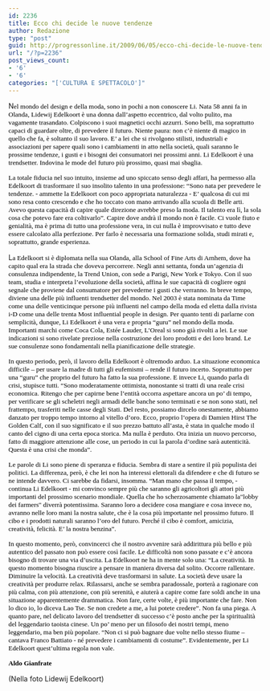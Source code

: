 ```yaml
---
id: 2236
title: Ecco chi decide le nuove tendenze
author: Redazione
type: "post"
guid: http://progressonline.it/2009/06/05/ecco-chi-decide-le-nuove-tendenze/
url: "/?p=2236"
post_views_count:
- '6'
- '6'
categories: "['CULTURA E SPETTACOLO']"
---
```


N<span style="font-size: 10pt; font-family: Tahoma"><font color="#000000">el mondo del design e della moda, sono in pochi a non conoscere Li. Nata 58 anni fa in Olanda, Lidewij Edelkoort è una donna dall’aspetto eccentrico, dal volto pulito, ma vagamente trasandato. Colpiscono i suoi magnetici occhi azzurri. Sono belli, ma soprattutto capaci di guardare oltre, di prevedere il futuro. Niente paura: non c’è niente di magico in quello che fa, è soltanto il suo lavoro. E’ a lei che si rivolgono stilisti, industriali e associazioni per sapere quali sono i cambiamenti in atto nella società, quali saranno le prossime tendenze, i gusti e i bisogni dei consumatori nei prossimi anni. Li Edelkoort è una trendsetter. Indovina le mode del futuro più prossimo, quasi mai sbaglia.</font></span>

<span style="font-size: 10pt; font-family: Tahoma"><font color="#000000">La totale fiducia nel suo intuito, insieme ad uno spiccato senso degli affari, ha permesso alla Edelkoort di trasformare il suo insolito talento in una professione: “Sono nata per prevedere le tendenze.<span> </span>- ammette la Edelkoort con poco appropriata naturalezza - E’ qualcosa di cui mi sono resa conto crescendo e che ho toccato con mano arrivando alla scuola di Belle arti. Avevo questa capacità di capire quale direzione avrebbe preso la moda. Il talento era lì, la sola cosa che potevo fare era coltivarlo”. Capire dove andrà il mondo non è facile. Ci vuole fiuto e genialità, ma è prima di tutto una professione vera, in cui nulla è improvvisato e tutto deve essere calcolato alla perfezione. Per farlo è necessaria una formazione solida, studi mirati e, soprattutto, grande esperienza. </font></span>

L<span style="font-size: 10pt; font-family: Tahoma"><font color="#000000">a Edelkoort si è diplomata nella sua Olanda, alla School of Fine Arts di Arnhem, dove ha capito qual era la strada che doveva percorrere. Negli anni settanta, fonda un’agenzia di consulenza indipendente, la Trend Union, con sede a Parigi, New York e Tokyo. Con il suo team, studia e interpreta l’evoluzione della società, affina le sue capacità di cogliere ogni segnale che proviene dal consumatore per prevederne i gusti che verranno. In breve tempo, diviene una delle più influenti trendsetter del mondo. Nel 2003 è stata nominata da Time come una delle venticinque persone più influenti nel campo della moda ed eletta dalla rivista i-D come una delle trenta Most influential people in design. Per quanto tenti di parlarne con semplicità, dunque, Li Edelkoort è una vera e propria “guru” nel mondo della moda. Importanti marchi come Coca Cola, Estée Lauder, L’Oreal si sono già rivolti a lei. Le sue indicazioni si sono rivelate preziose nella costruzione dei loro prodotti e dei loro brand. Le sue consulenze sono fondamentali nella pianificazione delle strategie. </font></span>

<span style="font-size: 10pt; font-family: Tahoma"><font color="#000000">In questo periodo, però, il lavoro della Edelkoort è oltremodo arduo. La situazione economica difficile – per usare la madre di tutti gli eufemismi – rende il futuro incerto. Soprattutto per una “guru” che proprio del futuro ha fatto la sua professione. E invece Li, quando parla di crisi, stupisce tutti. “Sono moderatamente ottimista, nonostante si tratti di una reale crisi economica. Ritengo che per capirne bene l’entità occorra aspettare ancora un po’ di tempo, per verificare se gli scheletri negli armadi delle banche sono terminati e se non sono stati, nel frattempo, trasferiti nelle casse degli Stati. Del resto, possiamo dircelo onestamente, abbiamo danzato per troppo tempo intorno al vitello d’oro. Ecco, proprio l’opera di Damien Hirst The Golden Calf, con il suo significato e il suo prezzo battuto all’asta, è stata in qualche modo il canto del cigno di una certa epoca storica. Ma nulla è perduto. Ora inizia un nuovo percorso, fatto di maggiore attenzione alle cose, un periodo in cui la parola d’ordine sarà autenticità. Questa è una crisi che monda”. </font></span>

<span style="font-size: 10pt; font-family: Tahoma"><font color="#000000">Le parole di Li sono piene di speranza e fiducia. Sembra di stare a sentire il più populista dei politici. La differenza, però, è che lei non ha interessi elettorali da difendere e che di futuro se ne intende davvero. Ci sarebbe da fidarsi, insomma. “Man mano che passa il tempo, - continua Li Edelkoort - mi convinco sempre più che saranno gli agricoltori gli attori più importanti del prossimo scenario mondiale. Quella che ho scherzosamente chiamato la"lobby dei farmers" diverrà potentissima. Saranno loro a decidere cosa mangiare e cosa invece no, avranno nelle loro mani la nostra salute, che è la cosa più importante nel prossimo futuro. Il cibo e i prodotti naturali saranno l’oro del futuro. Perché il cibo è comfort, amicizia, creatività, felicità. E’ la nostra benzina”.</font></span>

<span style="font-size: 10pt; font-family: Tahoma"><font color="#000000">In questo momento, però, convincerci che il nostro avvenire sarà addirittura più bello e più autentico del passato non può essere così facile. Le difficoltà non sono passate e c’è<span> </span>ancora bisogno di trovare una via d’uscita. La Edelkoort ne ha in mente solo una: “La creatività. In questo momento bisogna riuscire a pensare in maniera diversa dal solito. Occorre rallentare. Diminuire la velocità. La creatività deve trasformarsi in salute. La società deve usare la creatività per produrre relax. Rilassarsi, anche se sembra paradossale, porterà a ragionare con più calma, con più attenzione, con più serenità, e aiuterà a capire come fare soldi anche in una situazione apparentemente drammatica. Non fare, certe volte, è più importante che fare. Non lo dico io, lo diceva Lao Tse. Se non credete a me, a lui potete credere”. Non fa una piega. A quanto pare, nel delicato lavoro del trendsetter di successo c’è posto anche per la spiritualità del leggendario taoista cinese. Un po’ meno per un filosofo dei nostri tempi, meno leggendario, ma ben più popolare. “Non ci si può bagnare due volte nello stesso fiume – cantava Franco Battiato - né prevedere i cambiamenti di costume”. Evidentemente, per Li Edelkoort quest’ultima regola non vale.</font></span>

 <span style="font-size: 10pt; font-family: Tahoma"><font color="#000000">**Aldo Gianfrate**</font></span>

(Nella foto Lidewij Edelkoort)